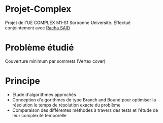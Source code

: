 # Projet-Complex
Projet de l'UE COMPLEX M1-S1 Sorbonne Université.
Effectué conjointement avec [Racha SAID](https://github.com/said-racha)

# Problème étudié
Couverture minimum par sommets (Vertex cover)

# Principe
- Etude d'algorithmes approchés
- Conception d'algorithmes de type Branch and Bound pour optimiser la résolution le temps de résolution exacte du problème
- Comparaison des différentes méthodes à travers des tests et l'étude de leur complexité temporelle

